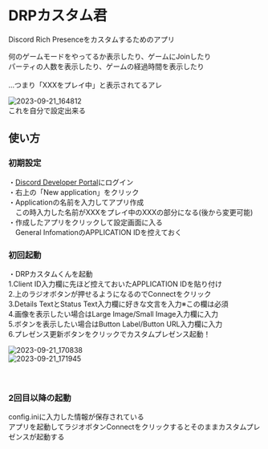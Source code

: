 # DRPカスタム君
Discord Rich Presenceをカスタムするためのアプリ


何のゲームモードをやってるか表示したり、ゲームにJoinしたり<br>パーティの人数を表示したり、ゲームの経過時間を表示したり<br>
<br>
…つまり「XXXをプレイ中」と表示されてるアレ


![2023-09-21_164812](https://github.com/mmtluck/discord-rich-presence-customkun/assets/87876753/c0399328-afe8-44c5-be19-2c1a92bcb2df)
<br>
これを自分で設定出来る

## 使い方

### 初期設定
・[Discord Developer Portal](https://discord.com/developers/applications/)にログイン<br>
・右上の「New application」をクリック<br>
・Applicationの名前を入力してアプリ作成<br>
　この時入力した名前がXXXをプレイ中のXXXの部分になる(後から変更可能)<br>
・作成したアプリをクリックして設定画面に入る<br>
　General InfomationのAPPLICATION IDを控えておく<br>

 ### 初回起動
 ・DRPカスタムくんを起動<br>
 1.Client ID入力欄に先ほど控えておいたAPPLICATION IDを貼り付け<br>
 2.上のラジオボタンが押せるようになるのでConnectをクリック<br>
 3.Details TextとStatus Text入力欄に好きな文言を入力※この欄は必須<br>
 4.画像を表示したい場合はLarge Image/Small Image入力欄に入力<br>
 5.ボタンを表示したい場合はButton Label/Button URL入力欄に入力<br>
 6.プレゼンス更新ボタンをクリックでカスタムプレゼンス起動！<br>
 
 ![2023-09-21_170838](https://github.com/mmtluck/discord-rich-presence-customkun/assets/87876753/c6d44f92-ff29-44fb-a584-fe7cbc5a9d1d)<br>
 ![2023-09-21_171945](https://github.com/mmtluck/discord-rich-presence-customkun/assets/87876753/2182048e-3e9a-4574-b204-58a0e62f25f2)<br>
<br>
<br>

 ### 2回目以降の起動
 config.iniに入力した情報が保存されている<br>
 アプリを起動してラジオボタンConnectをクリックするとそのままカスタムプレゼンスが起動する
